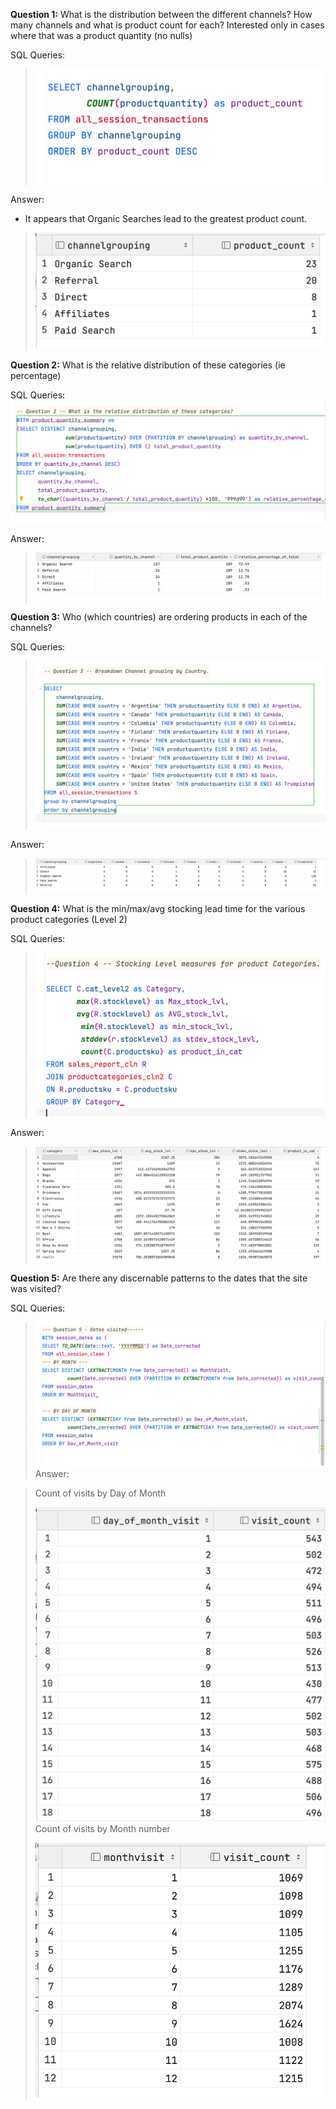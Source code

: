 **Question 1:** 
What is the distribution between the different channels? How many channels and what is product count for each?
Interested only in cases where that was a product quantity (no nulls)

SQL Queries:

> ![04.q1.png](images%2F04.q1.png)

Answer: 
* It appears that Organic Searches lead to the greatest product count.
> ![04.a1.png](images%2F04.a1.png)

**Question 2:** 
What is the relative distribution of these categories (ie percentage)

SQL Queries:
![04.Q2.png](images%2F04.Q2.png)

Answer:

>![04.A2.png](images%2F04.A2.png)


**Question 3:** 
Who (which countries) are ordering products in each of the channels?

SQL Queries:
> ![04.Q3.png](images%2F04.Q3.png)

Answer:
> ![04.A3.png](images%2F04.A3.png)


**Question 4:** 
What is the min/max/avg stocking lead time for the various product categories (Level 2)

SQL Queries:
> ![04.Q4.png](images%2F04.Q4.png)
> 
Answer:
> ![04.A4.png](images%2F04.A4.png)


**Question 5:** 
Are there any discernable patterns to the dates that the site was visited? 

SQL Queries:
> ![04.Q52.png](images%2F04.Q52.png)
Answer:

>  Count of visits by Day of Month
> 
> ![04.A4a.png](images%2F04.A4a.png)
> Count of visits by Month number
> 
> ![04.A5b.png](images%2F04.A5b.png)